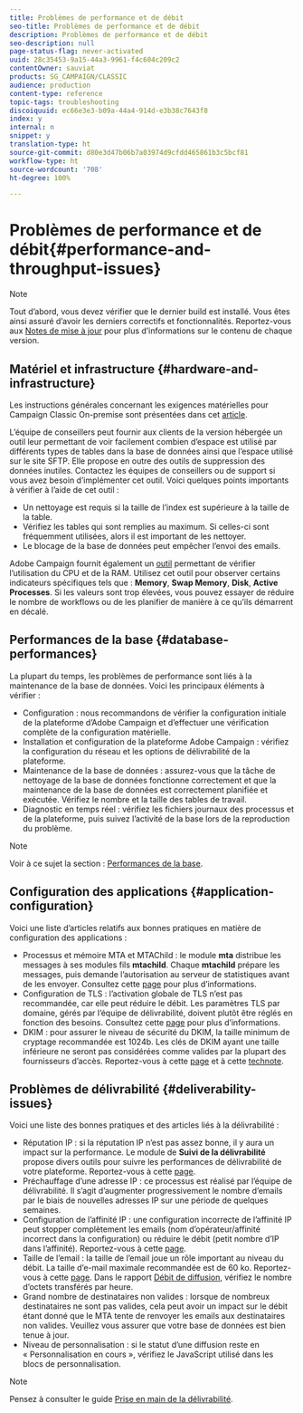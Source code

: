 ```yaml
---
title: Problèmes de performance et de débit
seo-title: Problèmes de performance et de débit
description: Problèmes de performance et de débit
seo-description: null
page-status-flag: never-activated
uuid: 28c35453-9a15-44a3-9961-f4c604c209c2
contentOwner: sauviat
products: SG_CAMPAIGN/CLASSIC
audience: production
content-type: reference
topic-tags: troubleshooting
discoiquuid: ec66e3e3-b09a-44a4-914d-e3b38c7643f8
index: y
internal: n
snippet: y
translation-type: ht
source-git-commit: d80e3d47b06b7a03974d9cfdd465861b3c5bcf81
workflow-type: ht
source-wordcount: '708'
ht-degree: 100%

---
```



# Problèmes de performance et de débit{#performance-and-throughput-issues}

>[!NOTE]
>
>Tout d’abord, vous devez vérifier que le dernier build est installé. Vous êtes ainsi assuré d’avoir les derniers correctifs et fonctionnalités. Reportez-vous aux [Notes de mise à jour](https://docs.adobe.com/content/help/fr-FR/campaign-classic/using/release-notes/latest-release.html) pour plus d’informations sur le contenu de chaque version.

## Matériel et infrastructure {#hardware-and-infrastructure}

Les instructions générales concernant les exigences matérielles pour Campaign Classic On-premise sont présentées dans cet [article](https://helpx.adobe.com/fr/campaign/kb/hardware-sizing-guide.html).

L’équipe de conseillers peut fournir aux clients de la version hébergée un outil leur permettant de voir facilement combien d’espace est utilisé par différents types de tables dans la base de données ainsi que l’espace utilisé sur le site SFTP. Elle propose en outre des outils de suppression des données inutiles. Contactez les équipes de conseillers ou de support si vous avez besoin d’implémenter cet outil. Voici quelques points importants à vérifier à l’aide de cet outil :

* Un nettoyage est requis si la taille de l’index est supérieure à la taille de la table.
* Vérifiez les tables qui sont remplies au maximum. Si celles-ci sont fréquemment utilisées, alors il est important de les nettoyer.
* Le blocage de la base de données peut empêcher l’envoi des emails.

Adobe Campaign fournit également un [outil](../../production/using/monitoring-processes.md#manual-monitoring) permettant de vérifier l’utilisation du CPU et de la RAM. Utilisez cet outil pour observer certains indicateurs spécifiques tels que : **Memory**, **Swap Memory**, **Disk**, **Active Processes**. Si les valeurs sont trop élevées, vous pouvez essayer de réduire le nombre de workflows ou de les planifier de manière à ce qu’ils démarrent en décalé.

## Performances de la base {#database-performances}

La plupart du temps, les problèmes de performance sont liés à la maintenance de la base de données. Voici les principaux éléments à vérifier :

* Configuration : nous recommandons de vérifier la configuration initiale de la plateforme d’Adobe Campaign et d’effectuer une vérification complète de la configuration matérielle.
* Installation et configuration de la plateforme Adobe Campaign : vérifiez la configuration du réseau et les options de délivrabilité de la plateforme.
* Maintenance de la base de données : assurez-vous que la tâche de nettoyage de la base de données fonctionne correctement et que la maintenance de la base de données est correctement planifiée et exécutée. Vérifiez le nombre et la taille des tables de travail.
* Diagnostic en temps réel : vérifiez les fichiers journaux des processus et de la plateforme, puis suivez l’activité de la base lors de la reproduction du problème.

>[!NOTE]
>
>Voir à ce sujet la section : [Performances de la base](../../production/using/database-performances.md).

## Configuration des applications {#application-configuration}

Voici une liste d’articles relatifs aux bonnes pratiques en matière de configuration des applications :

* Processus et mémoire MTA et MTAChild : le module **mta** distribue les messages à ses modules fils **mtachild**. Chaque **mtachild** prépare les messages, puis demande l’autorisation au serveur de statistiques avant de les envoyer. Consultez cette [page](../../installation/using/email-deliverability.md) pour plus d’informations.
* Configuration de TLS : l’activation globale de TLS n’est pas recommandée, car elle peut réduire le débit. Les paramètres TLS par domaine, gérés par l’équipe de délivrabilité, doivent plutôt être réglés en fonction des besoins. Consultez cette [page](../../installation/using/email-deliverability.md#mx-configuration) pour plus d’informations.
* DKIM : pour assurer le niveau de sécurité du DKIM, la taille minimum de cryptage recommandée est 1024b. Les clés de DKIM ayant une taille inférieure ne seront pas considérées comme valides par la plupart des fournisseurs d’accès. Reportez-vous à cette [page](../../delivery/using/technical-recommendations.md#dkim) et à cette [technote](https://helpx.adobe.com/fr/campaign/kb/domain-name-delegation.html).

## Problèmes de délivrabilité {#deliverability-issues}

Voici une liste des bonnes pratiques et des articles liés à la délivrabilité :

* Réputation IP : si la réputation IP n’est pas assez bonne, il y aura un impact sur la performance. Le module de **Suivi de la délivrabilité** propose divers outils pour suivre les performances de délivrabilité de votre plateforme. Reportez-vous à cette [page](../../delivery/using/monitoring-deliverability.md).
* Préchauffage d’une adresse IP : ce processus est réalisé par l’équipe de délivrabilité. Il s’agit d’augmenter progressivement le nombre d’emails par le biais de nouvelles adresses IP sur une période de quelques semaines.
* Configuration de l’affinité IP : une configuration incorrecte de l’affinité IP peut stopper complètement les emails (nom d’opérateur/affinité incorrect dans la configuration) ou réduire le débit (petit nombre d’IP dans l’affinité). Reportez-vous à cette [page](../../installation/using/email-deliverability.md#list-of-ip-addresses-to-use).
* Taille de l’email : la taille de l’email joue un rôle important au niveau du débit. La taille d’e-mail maximale recommandée est de 60 ko. Reportez-vous à cette [page](https://helpx.adobe.com/legal/product-descriptions/campaign.html). Dans le rapport [Débit de diffusion](../../reporting/using/delivery-reports.md#delivery-throughput), vérifiez le nombre d’octets transférés par heure.
* Grand nombre de destinataires non valides : lorsque de nombreux destinataires ne sont pas valides, cela peut avoir un impact sur le débit étant donné que le MTA tente de renvoyer les emails aux destinataires non valides. Veuillez vous assurer que votre base de données est bien tenue à jour.
* Niveau de personnalisation : si le statut d’une diffusion reste en « Personnalisation en cours », vérifiez le JavaScript utilisé dans les blocs de personnalisation.

>[!NOTE]
>
>Pensez à consulter le guide [Prise en main de la délivrabilité](https://docs.adobe.com/content/help/fr-FR/campaign-classic/using/sending-messages/deliverability-management/about-deliverability.html).

